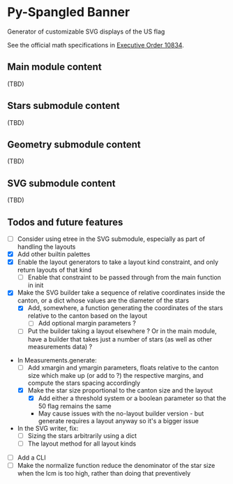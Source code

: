 # Py-Spangled Banner

Generator of customizable SVG displays of the US flag

See the official math specifications in [Executive Order 10834](https://en.wikisource.org/wiki/Executive_Order_10834).

## Main module content

(TBD)

## Stars submodule content

(TBD)

## Geometry submodule content

(TBD)

## SVG submodule content

(TBD)

## Todos and future features

- [ ] Consider using etree in the SVG submodule, especially as part of handling
  the layouts
- [x] Add other builtin palettes
- [x] Enable the layout generators to take a layout kind constraint, and only
  return layouts of that kind
  - [ ] Enable that constraint to be passed through from the main function in init
- [x] Make the SVG builder take a sequence of relative coordinates inside the
  canton, or a dict whose values are the diameter of the stars
  - [x] Add, somewhere, a function generating the coordinates of the stars
    relative to the canton based on the layout
    - [ ] Add optional margin parameters ?
  - [ ] Put the builder taking a layout elsewhere ? Or in the main module, have
    a builder that takes just a number of stars (as well as other measurements
    data) ?
- In Measurements.generate:
  - [ ] Add xmargin and ymargin parameters, floats relative to the canton size
    which make up (or add to ?) the respective margins, and compute the stars
    spacing accordingly
  - [x] Make the star size proportional to the canton size and the layout
    - [x] Add either a threshold system or a boolean parameter so that the 50
      flag remains the same
    - May cause issues with the no-layout builder version - but generate
      requires a layout anyway so it's a bigger issue
- In the SVG writer, fix:
  - [ ] Sizing the stars arbitrarily using a dict
  - [ ] The layout method for all layout kinds
- [ ] Add a CLI
- [ ] Make the normalize function reduce the denominator of the star size when
  the lcm is too high, rather than doing that preventively
